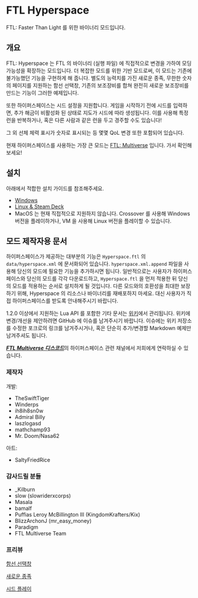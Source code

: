 # FTL Hyperspace

FTL: Faster Than Light 를 위한 바이너리 모드입니다.

## 개요

FTL: Hyperspace 는 FTL 의 바이너리 (실행 파일) 에 직접적으로 변경을 가하여 모딩 가능성을 확장하는 모드입니다. 더 복잡한 모드를 위한 기반 모드로써, 이 모드는 기존에 불가능했던 기능을 구현하게 해 줍니다. 별도의 능력치를 가진 새로운 종족, 무한한 숫자의 페이지를 지원하는 함선 선택창, 기존의 보조장비를 합쳐 완전히 새로운 보조장비를 만드는 기능이 그러한 예제입니다.

또한 하이퍼스페이스는 시드 설정을 지원합니다. 게임을 시작하기 전에 시드를 입력하면, 추가 해금이 비활성화 된 상태로 지도가 시드에 따라 생성됩니다. 이를 사용해 특정 런을 반복하거나, 혹은 다른 사람과 같은 런을 두고 경주할 수도 있습니다!

그 외 선체 체력 표시가 숫자로 표시되는 등 몇몇 QoL 변경 또한 포함되어 있습니다.

현재 하이퍼스페이스를 사용하는 가장 큰 모드는 [FTL: Multiverse](https://subsetgames.com/forum/viewtopic.php?f=11&t=35332) 입니다. 가서 확인해보세요!

## 설치

아래에서 적합한 설치 가이드를 참조해주세요.
- [Windows](install-guides/windows/index.html)
- [Linux & Steam Deck](install-guides/linux/)
- MacOS 는 현재 직접적으로 지원하지 않습니다. Crossover 를 사용해 Windows 버전을 플레이하거나, VM 을 사용해 Linux 버전을 플레이할 수 있습니다.

## 모드 제작자용 문서

하이퍼스페이스가 제공하는 대부분의 기능은 `Hyperspace.ftl` 의 `data/hyperspace.xml` 에 문서화되어 있습니다. `hyperspace.xml.append` 파일을 사용해 당신의 모드에 필요한 기능을 추가하시면 됩니다. 일반적으로는 사용자가 하이퍼스페이스와 당신의 모드를 각각 다운로드하고, `Hyperspace.ftl` 을 먼저 적용한 뒤 당신의 모드를 적용하는 순서로 설치하게 될 것입니다. 다른 모드와의 호환성을 최대한 보장하기 위해, Hyperspace 의 리소스나 바이너리를 재배포하지 마세요. 대신 사용자가 직접 하이퍼스페이스를 받도록 안내해주시기 바랍니다.

1.2.0 이상에서 지원하는 Lua API 를 포함한 기타 문서는 [위키](https://github.com/FTL-Hyperspace/FTL-Hyperspace/wiki)에서 관리됩니다. 위키에 변경/개선을 제안하려면 GitHub 에 이슈를 남겨주시기 바랍니다. 이슈에는 위키 저장소를 수정한 포크로의 링크를 남겨주시거나, 혹은 단순히 추가/변경할 Markdown 예제만 남겨주셔도 됩니다.

[***FTL Multiverse 디스코드***](https://discord.gg/hhs5ecx)의 하이퍼스페이스 관련 채널에서 저희에게 연락하실 수 있습니다.

### 제작자

개발:
- TheSwiftTiger
- Winderps
- ih8ih8sn0w
- Admiral Billy
- laszlogasd
- mathchamp93
- Mr. Doom/Nasa62

아트:
- SaltyFriedRice

### 감사드릴 분들

- \_Kilburn
- slow (slowriderxcorps)
- Masala
- bamalf
- Puffias Leroy McBillington III (KingdomKrafters/Kix)
- BlizzArchonJ (mr_easy_money)
- Paradigm
- FTL Multiverse Team

### 프리뷰

[함선 선택창](https://gfycat.com/academicgargantuanbug)

[새로운 종족](https://gfycat.com/handmadeflimsyarizonaalligatorlizard)

[시드 플레이](https://gfycat.com/favoritesickbarnswallow)
